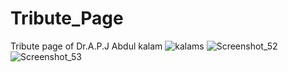 # Tribute_Page 
Tribute page of Dr.A.P.J Abdul kalam
![kalams](https://github.com/TruPatil24/Tribute_Page/assets/165184354/bbe9ebee-7873-43bb-858c-a3205aabf732)
![Screenshot_52](https://github.com/TruPatil24/Tribute_Page/assets/165184354/7eaf312f-5a5e-4a15-8f2e-594d27f965b0)
![Screenshot_53](https://github.com/TruPatil24/Tribute_Page/assets/165184354/4e8ef892-4e86-4b47-9001-6d937088e892)
